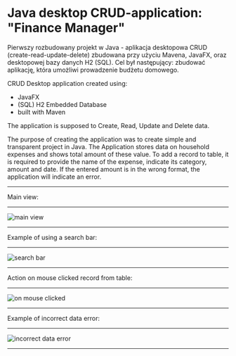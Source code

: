 # Java desktop CRUD-application: "Finance Manager"

Pierwszy rozbudowany projekt w Java - aplikacja desktopowa CRUD (create-read-update-delete) zbudowana przy użyciu Mavena, JavaFX, oraz desktopowej bazy danych H2 (SQL). Cel był następujący: zbudować aplikację, która umożliwi prowadzenie budżetu domowego.


CRUD Desktop application created using:
- JavaFX
- (SQL) H2 Embedded Database
- built with Maven

The application is supposed to Create, Read, Update and Delete data.

The purpose of creating the application was to create simple and transparent project in Java. The Application stores data on household expenses and shows total amount of these value. To add a record to table, it is required to provide the name of the expense, indicate its category, amount and date. If the entered amount is in the wrong format, the application will indicate an error.

***
Main view:
***
![main view](https://github.com/damianlebiedz/Finance-Manager-CRUD-/assets/109239676/3ed67c90-f38d-4e89-84e4-b9bf3fa5ac0a)
***
Example of using a search bar:
***
![search bar](https://github.com/damianlebiedz/Finance-Manager-CRUD-/assets/109239676/2d4ee471-396d-4519-8891-c11270c66856)
***
Action on mouse clicked record from table:
***
![on mouse clicked](https://github.com/damianlebiedz/Finance-Manager-CRUD-/assets/109239676/36d219a3-2704-490f-be66-c4ee589e244e)
***
Example of incorrect data error:
***
![incorrect data error](https://github.com/damianlebiedz/Finance-Manager-CRUD-/assets/109239676/25cad134-90b9-4c17-8674-26cd7429e21f)
***
